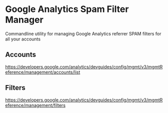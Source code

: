 # Google Analytics Spam Filter Manager

Commandline utility for managing Google Analytics referrer SPAM filters for all your accounts

## Accounts

https://developers.google.com/analytics/devguides/config/mgmt/v3/mgmtReference/management/accounts/list

## Filters

https://developers.google.com/analytics/devguides/config/mgmt/v3/mgmtReference/management/filters
